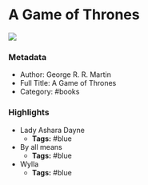 # A Game of Thrones

![](https://readwise-assets.s3.amazonaws.com/static/images/default-book-icon-6.71d9a01814f7.png)

### Metadata

- Author: George R. R. Martin
- Full Title: A Game of Thrones
- Category: #books

### Highlights

- Lady Ashara Dayne
    - **Tags:** #blue
- By all means
    - **Tags:** #blue
- Wylla
    - **Tags:** #blue
